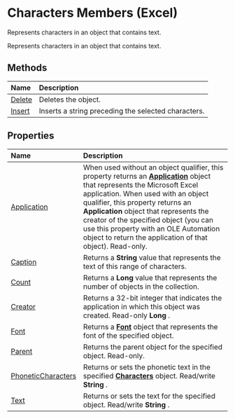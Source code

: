 
# Characters Members (Excel)
Represents characters in an object that contains text. 

Represents characters in an object that contains text. 


## Methods



|**Name**|**Description**|
|:-----|:-----|
|[Delete](df4670e6-71e6-7878-aa9e-fce7bbedca42.md)|Deletes the object.|
|[Insert](cc729d8c-8f03-d5ef-0a78-81685652c4d9.md)|Inserts a string preceding the selected characters.|

## Properties



|**Name**|**Description**|
|:-----|:-----|
|[Application](b67b835c-9324-04ed-4d7f-e1756e6fe7f8.md)|When used without an object qualifier, this property returns an  **[Application](19b73597-5cf9-4f56-8227-b5211f657f6f.md)** object that represents the Microsoft Excel application. When used with an object qualifier, this property returns an **Application** object that represents the creator of the specified object (you can use this property with an OLE Automation object to return the application of that object). Read-only.|
|[Caption](8724563d-2954-2141-de30-f5058912e060.md)|Returns a  **String** value that represents the text of this range of characters.|
|[Count](0fabbbe3-5c4a-c215-1bc0-201ee5971fb0.md)|Returns a  **Long** value that represents the number of objects in the collection.|
|[Creator](99eb693a-3b61-5cb2-2f61-e0ead578aa57.md)|Returns a 32-bit integer that indicates the application in which this object was created. Read-only  **Long** .|
|[Font](0e6ff63c-ba3e-eae2-85c6-a1e56ac61317.md)|Returns a  **[Font](f4788ba4-1c4c-2f03-4d73-194bc9316825.md)** object that represents the font of the specified object.|
|[Parent](6c0dac76-03b6-8c55-1cb3-f88211c81f27.md)|Returns the parent object for the specified object. Read-only.|
|[PhoneticCharacters](05e5cfa5-aef8-c413-29e4-3c608bd4f953.md)|Returns or sets the phonetic text in the specified  **[Characters](128c9ee4-8ba3-6d22-ad0f-9f20be1e24af.md)** object. Read/write **String** .|
|[Text](bf4461d6-5c22-5c36-cd61-ff0f0493a5e3.md)|Returns or sets the text for the specified object. Read/write  **String** .|

